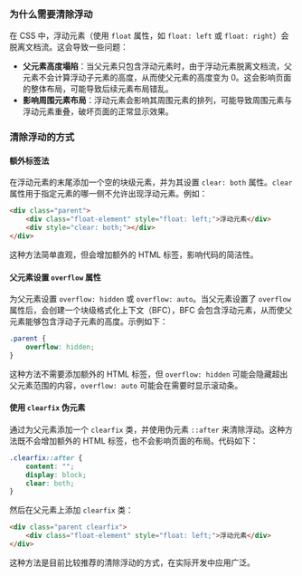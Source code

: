 ### 为什么需要清除浮动
在 CSS 中，浮动元素（使用 `float` 属性，如 `float: left` 或 `float: right`）会脱离文档流。这会导致一些问题：
- **父元素高度塌陷**：当父元素只包含浮动元素时，由于浮动元素脱离文档流，父元素不会计算浮动子元素的高度，从而使父元素的高度变为 0。这会影响页面的整体布局，可能导致后续元素布局错乱。
- **影响周围元素布局**：浮动元素会影响其周围元素的排列，可能导致周围元素与浮动元素重叠，破坏页面的正常显示效果。

### 清除浮动的方式
#### 额外标签法
在浮动元素的末尾添加一个空的块级元素，并为其设置 `clear: both` 属性。`clear` 属性用于指定元素的哪一侧不允许出现浮动元素。例如：
```html
<div class="parent">
    <div class="float-element" style="float: left;">浮动元素</div>
    <div style="clear: both;"></div>
</div>
```
这种方法简单直观，但会增加额外的 HTML 标签，影响代码的简洁性。

#### 父元素设置 `overflow` 属性
为父元素设置 `overflow: hidden` 或 `overflow: auto`。当父元素设置了 `overflow` 属性后，会创建一个块级格式化上下文（BFC），BFC 会包含浮动元素，从而使父元素能够包含浮动子元素的高度。示例如下：
```css
.parent {
    overflow: hidden;
}
```
这种方法不需要添加额外的 HTML 标签，但 `overflow: hidden` 可能会隐藏超出父元素范围的内容，`overflow: auto` 可能会在需要时显示滚动条。

#### 使用 `clearfix` 伪元素
通过为父元素添加一个 `clearfix` 类，并使用伪元素 `::after` 来清除浮动。这种方法既不会增加额外的 HTML 标签，也不会影响页面的布局。代码如下：
```css
.clearfix::after {
    content: "";
    display: block;
    clear: both;
}
```
然后在父元素上添加 `clearfix` 类：
```html
<div class="parent clearfix">
    <div class="float-element" style="float: left;">浮动元素</div>
</div>
```
这种方法是目前比较推荐的清除浮动的方式，在实际开发中应用广泛。 